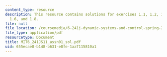 ```yaml
---
content_type: resource
description: This resource contains solutions for exercises 1.1, 1.2, 1.3(a)-(b),
  1.6, and 1.8.
file: null
file_location: /coursemedia/6-241j-dynamic-systems-and-control-spring-2011/655ecae8b148b631e8fe1aa7115810a1_MIT6_241JS11_assn01_sol.pdf
file_type: application/pdf
resourcetype: Document
title: MIT6_241JS11_assn01_sol.pdf
uid: 655ecae8-b148-b631-e8fe-1aa7115810a1
---
```

